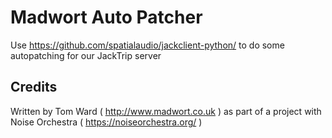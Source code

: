# Madwort Auto Patcher

Use https://github.com/spatialaudio/jackclient-python/ to do some autopatching for our JackTrip server

## Credits

Written by Tom Ward ( http://www.madwort.co.uk ) as part of a project with Noise Orchestra ( https://noiseorchestra.org/ )
